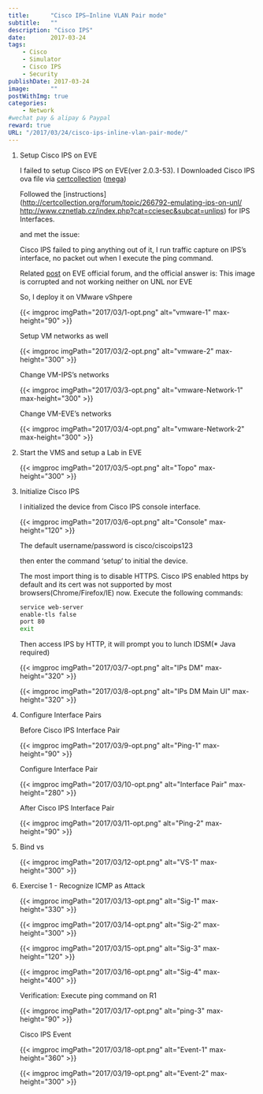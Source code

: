 ```yaml
---
title:      "Cisco IPS–Inline VLAN Pair mode"
subtitle:   ""
description: "Cisco IPS"
date:       2017-03-24
tags:
    - Cisco
    - Simulator
    - Cisco IPS
    - Security
publishDate: 2017-03-24
image:      ""
postWithImg: true
categories:
    - Network
#wechat pay & alipay & Paypal
reward: true
URL: "/2017/03/24/cisco-ips-inline-vlan-pair-mode/"
---
```

1. Setup Cisco IPS on EVE

    I failed to setup Cisco IPS on EVE(ver 2.0.3-53). I Downloaded Cisco IPS ova file via [certcollection](http://certcollection.org/forum/topic/270568-ips-4240-ver-7-unholy-darkness/page__hl__%20cisco%20%20ips) ([mega](https://mega.nz/#!W99UnTIa!-3k6bQwiD_DhNCDFfL6TWlU69KoRwIYeaJE9JlDOASY))

    Followed the [instructions](http://certcollection.org/forum/topic/266792-emulating-ips-on-unl/ http://www.cznetlab.cz/index.php?cat=cciesec&subcat=unlips) for IPS Interfaces.

    and met the issue:

    Cisco IPS failed to ping anything out of it, I run traffic capture on IPS’s interface, no packet out when I execute the ping command.

    Related [post](http://www.unetlab.com/forum/viewtopic.php?f=5&t=55&sid=25184c5b3a889925218c20bffb2f180f) on EVE official forum, and the official answer is: This image is corrupted and not working neither on UNL nor EVE

    So, I deploy it on VMware vShpere

    {{< imgproc imgPath="2017/03/1-opt.png" alt="vmware-1" max-height="90" >}}

    Setup VM networks as well

    {{< imgproc imgPath="2017/03/2-opt.png" alt="vmware-2" max-height="300" >}}

    Change VM-IPS’s networks

    {{< imgproc imgPath="2017/03/3-opt.png" alt="vmware-Network-1" max-height="300" >}}

    Change VM-EVE’s networks

    {{< imgproc imgPath="2017/03/4-opt.png" alt="vmware-Network-2" max-height="300" >}}

2. Start the VMS and setup a Lab in EVE

    {{< imgproc imgPath="2017/03/5-opt.png" alt="Topo" max-height="300" >}}

3. Initialize Cisco IPS

    I initialized the device from Cisco IPS console interface.

    {{< imgproc imgPath="2017/03/6-opt.png" alt="Console" max-height="120" >}}

    The default username/password is cisco/ciscoips123

    then enter the command ‘setup‘ to initial the device.

    The most import thing is to disable HTTPS. Cisco IPS enabled https by default and its cert was not supported by most browsers(Chrome/Firefox/IE) now. Execute the following commands:

    ~~~bash
    service web-server
    enable-tls false
    port 80
    exit
    ~~~

    Then access IPS by HTTP, it will prompt you to lunch IDSM(* Java required)

    {{< imgproc imgPath="2017/03/7-opt.png" alt="IPs DM" max-height="320" >}}

    {{< imgproc imgPath="2017/03/8-opt.png" alt="IPs DM Main UI" max-height="320" >}}

4. Configure Interface Pairs

    Before Cisco IPS Interface Pair

    {{< imgproc imgPath="2017/03/9-opt.png" alt="Ping-1" max-height="90" >}}

    Configure Interface Pair

    {{< imgproc imgPath="2017/03/10-opt.png" alt="Interface Pair" max-height="280" >}}

    After Cisco IPS Interface Pair

    {{< imgproc imgPath="2017/03/11-opt.png" alt="Ping-2" max-height="90" >}}

5. Bind vs

    {{< imgproc imgPath="2017/03/12-opt.png" alt="VS-1" max-height="300" >}}

6. Exercise 1 - Recognize ICMP as Attack

    {{< imgproc imgPath="2017/03/13-opt.png" alt="Sig-1" max-height="330" >}}

    {{< imgproc imgPath="2017/03/14-opt.png" alt="Sig-2" max-height="300" >}}

    {{< imgproc imgPath="2017/03/15-opt.png" alt="Sig-3" max-height="120" >}}

    {{< imgproc imgPath="2017/03/16-opt.png" alt="Sig-4" max-height="400" >}}

    Verification: Execute ping command on R1

    {{< imgproc imgPath="2017/03/17-opt.png" alt="ping-3" max-height="90" >}}

    Cisco IPS Event

    {{< imgproc imgPath="2017/03/18-opt.png" alt="Event-1" max-height="360" >}}

    {{< imgproc imgPath="2017/03/19-opt.png" alt="Event-2" max-height="300" >}}
